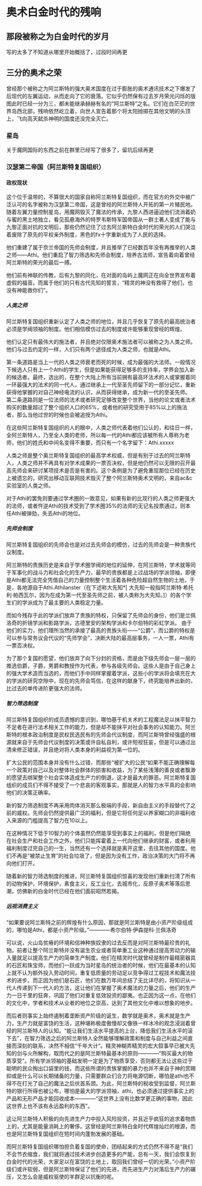 # 奥术白金时代的残响

## 那段被称之为白金时代的岁月
写的太多了不知道从哪里开始概括了，过段时间再更

## 三分的奥术之荣
曾经那个被称之为阿兰斯特的强大奥术国度在过于膨胀的奥术通讯技术之下爆发了后现代的左翼运动，从而走向了它的衰落。它似乎仍然保有过去岁月荣光闪烁的版图此时已经一分为三，都未能继承赫赫有名的“阿兰斯特”之名。它们在白茫茫的世界岛西北部，残响依然屹立着，向世人宣告着那个将太阳抛掷在其他文明的头顶上，飞向高天弑杀神明的国度还没完全灭亡。

### 星岛
关于魔网国际的东西之前在群里已经写了很多了，留坑后续再更

### 汉瑟第二帝国（阿兰斯特复国组织）

#### 政权现状
这个位于温带的，不算很大的国家自称阿兰斯特复国组织，而在官方的外交中被广泛认可的名字被称为汉瑟第二帝国，这是曾经的阿兰斯特人开拓的第一片殖民地。随着左翼力量控制星岛，用魔网毁灭了魔法的传承，九黎人西进逼迫他们流淌着奶与蜜的黑土地独立，看见孤悬海外的特罗韦斯特军国帝国从一群土著人变成了能与九黎正面对抗的文明后，那些仍然记住了过去阿兰斯特白金时代的荣光的人们哭泣着废除了原先的平权亲外制度，黑色的fx十字重新成为了人民的选择。

他们重建了属于奈兰帝国的先师会制度，并且推举了已经数百年没有再推举的人类之师——Athi。他们重启了智力筛选和先师会制度，培养古法师，宣告着向着曾经阿兰斯特的荣光的最后一搏。

他们前有神联的传教，后有九黎的同化，在对面的岛屿上魔网正在向全世界宣布着虚假的福音。而属于他们的只有古代先知的誓言，“精灵的神没有救得了他们，也没有神能救你们”。

##### 人类之师

阿兰斯特复国组织重新认定了人类之师的地位，并且几乎恢复了原先的最高统治者必须是学阀领袖的制度。他们相信模仿过去的制度或许能够重现曾经的辉煌。

他们认定只有最伟大的施法者，并且绝对仅限奥术施法者可以被称之为人类之师。他们与过去约定的一样，人们只有两个途径成为人类之师，也就是Athi。

第一条道路是当上一代的人类之师衰老而死的时候，成为最强的大法师。一般情况下候选人只有上一个Athi的学生，但是如果能获得足够多的支持率，学界会加入新的候选者。最终，选出的，在整个大陆上所有当前拥有最高环法术的人或掌握着同一环最强大的法术的同一代人，通过继承上一代至圣先师留下的一部分记忆，重新获得他掌握的对自己神经电流的认识，从而获得继承，成为新一代的至圣先师。
第二条道路则是一位法师的法术或者研究足够改变整个世界，当他的论文或者法术购买的数量超过了整个组织人口的65%，或者他的研究受用于85%以上的施法者，那么当他过世的时候也会被追授为Athi。

在这些阿兰斯特复国组织的人的眼中，人类之师代表着他们公认的，和往日一样，全阿兰斯特人，乃至全人类的老师，所以每一代的Athi都应该被所有人尊称为老师，他们的姓氏和中间名变得不重要，而只有一个名字留下：Athi.xxxxx

人类之师是整个奥兰斯特复国组织的最高学术权威，但是有别于过去的阿兰斯特人，人类之师并不再具有对学术成果的一票否决权，但是他仍然可以无限的召开最高先师会来研讨某项技术是否是有害的。这个条例是为了避免重现那位已经在历史上被遗忘的，研究出移动互联网技术毁灭了整个阿兰斯特奥术文明的，来自ac&c实验室的人类之师。

对于Athi的罢免则要通过学术圈的一致意见，如果有新的比现行的人类之师更强大的法师，或者忤逆Athi的技术受到了学术圈35%的法师的无记名投票通过，则本任Athi被弹劾，失去Athi的地位。

##### 先师会制度

阿兰斯特复国组织的先师会也是对过去先师会的模仿，过去的先师会是一种贵族代议制度。

阿兰斯特的贵族历史是来自于学术圈学阀的地位的延伸，在阿兰斯特，学术就等同于军事化的战斗力和社会化的生产力，最早的贵族都是上过战场的学派领袖，即便是Athi都无法完全凭借自己的力量控制整个生活着各种危险超自然生物的土地，于是，各地源自于Athi.Athilanster（在下述称大先知*[ 大先知一般指阿兰斯特·希托利·帕西瓦尔，因为在成为第一代至圣先师之前，被人类称为大先知。]）的各个学生们的学派成为了最主要的人类稳定力量。

而如今残存于此的学派们放弃了贵族的特权，只保留了先师会的身份，他们是兰佩洛奇的折镜学派和影路学派，古德里安的架构学派和卡尔伯特的彩虹学派。
由于他们的实力，他们理所当然的承接了最高的贵族头衔——“公爵”，而公爵的特权是可以参与常务议会代议的“先师学会”，决断大陆的最高层事务，一人一票，Athi有一票否决权。

为了那个复国的愿望，他们放弃了向下分封的资格，而是由下级先师会一层一层的推选伯爵，子爵，男爵和教授作为代表，参与各级先师会。这些人是由于自己身上的强大学术造而当选的，而他们手中同样掌握着学派，这些小的学派将会填充在大的学派的研究空隙中，现在的先师会笃信，在这样的献身下，终究能培养出新的，比过去的单传进阶更强大的法师。

##### 智力筛选制度

阿兰斯特复国组织的成员遗憾的意识到，哪怕基于机关术的工程魔法足以抹平智力不足者在进行法术相关工作的能力，但是却不能抹平对社会事务的认知能力。阿兰斯特的根本政治制度是民权民选民有的先师会代议制度，而阿兰斯特曾经强盛的根源就来自于先师会代议制度的决策或许自私自利，或许短视狂妄，但是可以通过出清来修正错误，并且绝对将人类本身的利益视为第一位的。

扩大公民的范围本身并没有什么过错，而那些“被扩大的公民”如果不能正确理解每一个政策对自己以及对整体社会群体的损害和收益，为了某些浅薄的善良或者飘渺的愿望去绑架整个社会实体造成生产力的倒退，这才是最大的罪恶。阿兰斯特复国组织的成员们不得不接受了一个悲哀的客观事实，那就是人的智力水平真的会影响他们的决策正确率。

新的智力筛选制度不再采用肉体消灭那么极端的手段，新自由主义的手段替代了之前的威权。先师会仍然提供最广泛的福利，但是它将任何足以养家糊口的非福利收入来源的门槛提高了智力在10以上。

在这种情况下低于10智力的个体虽然仍然能享受到事实上的福利，但是他们隔绝在社会生产和社会工作之外，他们只能挥霍着上一代向他们继承的财富，或者利用福利制度过完自己的一生，当然还有一个选择就是离开这里，去往其他的国度。他们不再是“被禁止生育”的社会垃圾了，但是因为没有工作，政治决策的大门将不再向他们打开。

随着新的智力筛选制度的推进，阿兰斯特复国组织惊喜的发现他们重新扫清了所有的动物保护，环境保护，素食主义，反工业化，去城市化，反原子奥术等落后思潮，仿佛新的白金时代已经在他们面前昭然若揭。

##### 远视消费主义

“如果要说阿兰斯特之前的辉煌有什么原因，那就是阿兰斯特是由小资产阶级组成的，哪怕是Athi，都是小资产阶级。”————希尔伯特·伊森提科·兰佩洛奇

可以说，火山岛贫瘠的环境和信神种族奴隶的过去反而是对阿兰斯特最珍贵的礼物。前者让整个阿兰斯特并没有诞生农业或者简单重工业这种通过提高劳动力的输入量就足以提高生产力的简单生产制度。他们在精灵时代就曾经是制作最精密器具的石匠和珠宝师，而他们一跃成为当时星岛的统治者的时候，他们在最基本的认知上就不认为额外投入劳动时间，重复低质量的劳动足以竞争得过工程技术和魔法技术的进步。而正因为他们是石匠，他们在数万年间总结了无比详尽的，将知识从一代人传递到下一代人的方法，这让他们在掌握了奥术魔法的力量之后，他们的生产力一日千里的狂奔，巩固了他们对重复低效投资的鄙夷。也正因为这一点，在他们的文化中，学者和技术从业者的地位之崇高，达到了其他文化中难以想象的地步。

而后者则事实上始终遏制着垄断资产阶级的诞生，数学就是奥术，奥术就是生产力，生产力就是富饶的生活，这种堪称极度傲慢却又像铁一样冰冷的观念浸润着曾经的阿兰斯特人的认知。“能让我们生活水平提高的上台，降低我们生活水平的滚下去”，在智力筛选之后的阿兰斯特人全然能够理解政策和制度与自己利益之间直接而深刻的联系，决然不相信“千年大计”。精灵神糊弄精灵的宏大叙事早已被大先知的剑与火所解构，取而代之的是阿兰斯特最基本的原则————“购买最大的物质享受”。所有学派领袖的基础发明一定是为了物质享受，否则都无法让这些过于聪明的民众掏出口袋里的钱，而这些所谓的贵族掌握的暴力也并不来自于神的赏赐抑或是什么可以长期储备的力量，只需要群众们合力将电源切断，哪怕是athi也不得不在打光了自己的魔法之后伏首系颈。为此，阿兰斯特的税收受到监督，阿兰斯特的银行所得也被公布，哪怕是最大的学派领袖，athi，也必须通过提供事实上的产品和无形产品才能回收成本————“这世界上没有比数学更正确的事物，因此这世界上也不该有永远盈利的东西”。

这让阿兰斯特人积极的向先进生产力中投入风险投资，并且近乎疯狂的追求着物质上的，尤其是能量消耗上的奢侈。这曾经是阿兰斯特白金时代辉煌灿烂的根源，而也是阿兰斯特复国组织在短时间内蓬勃发展的基础。

而阿兰斯特复国组织哪怕担负着复国的使命，团结起来的方式仍然不得不是“我们不会节衣缩食，我们就将通过技术进步创造更多的产能，总有一天，我们会恢复到白金时代的光荣，大家足以在富饶的土地上，取回我们曾经一切的光荣。”小资产阶级们或许软弱，但是阿兰斯特保证了他们的先进，而先进生产力对落后生产力的碾压，又怎么会是威权驱使的羊群足以抗衡的呢。





